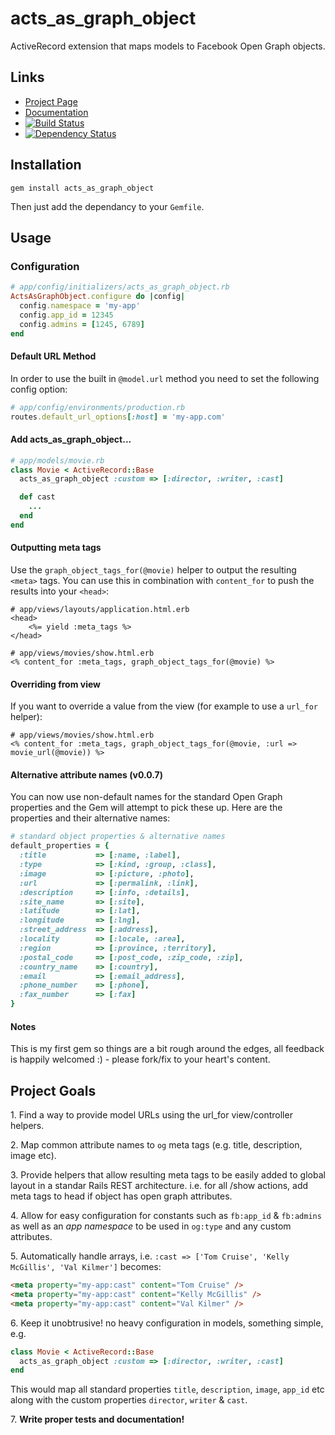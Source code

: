 # acts\_as\_graph\_object

ActiveRecord extension that maps models to Facebook Open Graph objects.

## Links
* [Project Page](http://fredkelly.github.com/acts_as_graph_object/)
* [Documentation](http://rubydoc.info/gems/acts_as_graph_object/0.0.11/frames)
* [![Build Status](https://travis-ci.org/fredkelly/acts_as_graph_object.png?branch=master)](https://travis-ci.org/fredkelly/acts_as_graph_object)
* [![Dependency Status](https://gemnasium.com/fredkelly/acts_as_graph_object.png)](https://gemnasium.com/fredkelly/acts_as_graph_object)

## Installation

```
gem install acts_as_graph_object
```

Then just add the dependancy to your `Gemfile`.

## Usage

### Configuration

```ruby
# app/config/initializers/acts_as_graph_object.rb
ActsAsGraphObject.configure do |config|
  config.namespace = 'my-app'
  config.app_id = 12345
  config.admins = [1245, 6789]
end
```

#### Default URL Method
In order to use the built in `@model.url` method you need to set the following config option:

```ruby
# app/config/environments/production.rb
routes.default_url_options[:host] = 'my-app.com'
```

#### Add acts\_as\_graph\_object...

```ruby
# app/models/movie.rb
class Movie < ActiveRecord::Base
  acts_as_graph_object :custom => [:director, :writer, :cast]

  def cast
  	...
  end
end
```

#### Outputting meta tags

Use the `graph_object_tags_for(@movie)` helper to output the resulting `<meta>` tags. You can use this in combination with `content_for` to push the results into your `<head>`:

```erb
# app/views/layouts/application.html.erb    
<head>
    <%= yield :meta_tags %>
</head>

# app/views/movies/show.html.erb
<% content_for :meta_tags, graph_object_tags_for(@movie) %>
```

#### Overriding from view
If you want to override a value from the view (for example to use a `url_for` helper):

```erb
# app/views/movies/show.html.erb
<% content_for :meta_tags, graph_object_tags_for(@movie, :url => movie_url(@movie)) %>
```

#### Alternative attribute names (v0.0.7)
You can now use non-default names for the standard Open Graph properties and the Gem will attempt to pick these up. Here are the properties and their alternative names:
```ruby
# standard object properties & alternative names
default_properties = {
  :title           => [:name, :label],
  :type            => [:kind, :group, :class],
  :image           => [:picture, :photo],
  :url             => [:permalink, :link],
  :description     => [:info, :details],
  :site_name       => [:site],
  :latitude        => [:lat],
  :longitude       => [:lng],
  :street_address  => [:address],
  :locality        => [:locale, :area],
  :region          => [:province, :territory],
  :postal_code     => [:post_code, :zip_code, :zip],
  :country_name    => [:country],
  :email           => [:email_address],
  :phone_number    => [:phone],
  :fax_number      => [:fax]
}
```

#### Notes
This is my first gem so things are a bit rough around the edges, all feedback is happily welcomed :) - please fork/fix to your heart's content.

## Project Goals
1\. Find a way to provide model URLs using the url_for view/controller helpers.

2\. Map common attribute names to `og` meta tags (e.g. title, description, image etc).

3\. Provide helpers that allow resulting meta tags to be easily added to global layout in a standar Rails REST architecture.
  i.e. for all /show actions, add meta tags to head if object has open graph attributes.

4\. Allow for easy configuration for constants such as `fb:app_id` & `fb:admins` as well as an *app namespace* to be used in `og:type` and any custom attributes.

5\. Automatically handle arrays, i.e. `:cast => ['Tom Cruise', 'Kelly McGillis', 'Val Kilmer']` becomes:

```html
<meta property="my-app:cast" content="Tom Cruise" />
<meta property="my-app:cast" content="Kelly McGillis" />
<meta property="my-app:cast" content="Val Kilmer" />
```

6\. Keep it unobtrusive! no heavy configuration in models, something simple, e.g.

```ruby
class Movie < ActiveRecord::Base
  acts_as_graph_object :custom => [:director, :writer, :cast]
end
```

This would map all standard properties `title`, `description`, `image`, `app_id` etc along with the custom properties `director`, `writer` & `cast`.

7\. **Write proper tests and documentation!**
